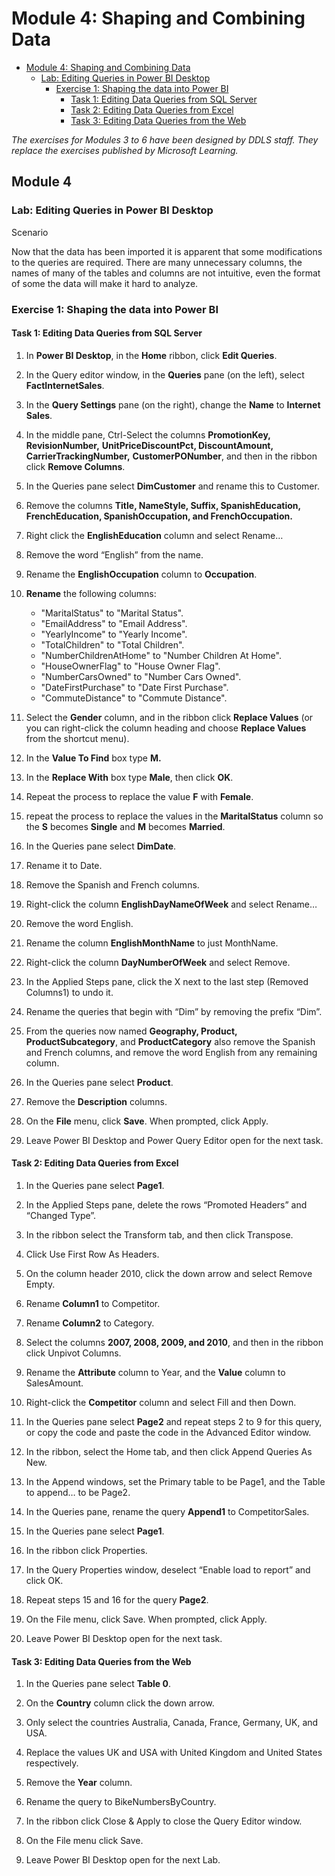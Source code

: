 # Module 4: Shaping and Combining Data

- [Module 4: Shaping and Combining Data](#Module-4-Shaping-and-Combining-Data)
    - [Lab: Editing Queries in Power BI Desktop](#Lab-Editing-Queries-in-Power-BI-Desktop)
        - [Exercise 1: Shaping the data into Power BI](#Exercise-1-Shaping-the-data-into-Power-BI)
            - [Task 1: Editing Data Queries from SQL Server](#Task-1-Editing-Data-Queries-from-SQL-Server)
            - [Task 2: Editing Data Queries from Excel](#Task-2-Editing-Data-Queries-from-Excel)
            - [Task 3: Editing Data Queries from the Web](#Task-3-Editing-Data-Queries-from-the-Web)

*The exercises for Modules 3 to 6 have been designed by DDLS staff.*
*They replace the exercises published by Microsoft Learning.*

## Module 4

### Lab: Editing Queries in Power BI Desktop

Scenario

Now that the data has been imported it is apparent that some
modifications to the queries are required. There are many unnecessary
columns, the names of many of the tables and columns are not intuitive,
even the format of some the data will make it hard to analyze.

### Exercise 1: Shaping the data into Power BI

#### Task 1: Editing Data Queries from SQL Server

1.  In **Power BI Desktop**, in the **Home** ribbon, click **Edit Queries**.

2.  In the Query editor window, in the **Queries** pane (on the left),
    select **FactInternetSales**.

3.  In the **Query Settings** pane (on the right), change the **Name** to
    **Internet Sales**.

4.  In the middle pane, Ctrl-Select the columns **PromotionKey, RevisionNumber,**
    **UnitPriceDiscountPct, DiscountAmount, CarrierTrackingNumber,**
    **CustomerPONumber**, and then in the ribbon click **Remove Columns**.

5.  In the Queries pane select **DimCustomer** and rename this to Customer.

6.  Remove the columns **Title, NameStyle, Suffix, SpanishEducation,**
    **FrenchEducation, SpanishOccupation, and FrenchOccupation.**

7.  Right click the **EnglishEducation** column and select Rename…

8.  Remove the word “English” from the name.

9.  Rename the **EnglishOccupation** column to **Occupation**.

9.  **Rename** the following columns:
    - "MaritalStatus" to "Marital Status".
    - "EmailAddress" to "Email Address".
    -  "YearlyIncome" to "Yearly Income".
    - "TotalChildren" to "Total Children".
    - "NumberChildrenAtHome" to "Number Children At Home".
    - "HouseOwnerFlag" to "House Owner Flag".
    - "NumberCarsOwned" to "Number Cars Owned".
    - "DateFirstPurchase" to "Date First Purchase".
    - "CommuteDistance" to "Commute Distance".


10. Select the **Gender** column, and in the ribbon click **Replace Values** (or you can right-click the column heading and choose **Replace Values** from the shortcut menu).

11. In the **Value To Find** box type **M.**

12. In the **Replace With** box type **Male**, then click **OK**.

13. Repeat the process to replace the value **F** with **Female**.

15. repeat the process to replace the values in the **MaritalStatus** column so the **S** becomes
    **Single** and **M** becomes **Married**.

16. In the Queries pane select **DimDate**.

17. Rename it to Date.

18. Remove the Spanish and French columns.

19. Right-click the column **EnglishDayNameOfWeek** and select Rename…

20. Remove the word English.

21. Rename the column **EnglishMonthName** to just MonthName.

22. Right-click the column **DayNumberOfWeek** and select Remove.

23. In the Applied Steps pane, click the X next to the last step
    (Removed Columns1) to undo it.

24. Rename the queries that begin with “Dim” by removing the prefix
    “Dim”.

25. From the queries now named **Geography, Product, ProductSubcategory**,
    and **ProductCategory** also remove the Spanish and French columns, and
    remove the word English from any remaining column.

26. In the Queries pane select **Product**.

27. Remove the **Description** columns.

28. On the **File** menu, click **Save**. When prompted, click Apply.

29. Leave Power BI Desktop and Power Query Editor open for the next
    task.

#### Task 2: Editing Data Queries from Excel

1.  In the Queries pane select **Page1**.

2.  In the Applied Steps pane, delete the rows “Promoted Headers” and
    “Changed Type”.

3.  In the ribbon select the Transform tab, and then click Transpose.

4.  Click Use First Row As Headers.

5.  On the column header 2010, click the down arrow and select Remove
    Empty.

6.  Rename **Column1** to Competitor.

7.  Rename **Column2** to Category.

8.  Select the columns **2007, 2008, 2009, and 2010**, and then in the
    ribbon click Unpivot Columns.

9.  Rename the **Attribute** column to Year, and the **Value** column to
    SalesAmount.

10. Right-click the **Competitor** column and select Fill and then Down.

11. In the Queries pane select **Page2** and repeat steps 2 to 9 for this
    query, or copy the code and paste the code in the Advanced Editor
    window.

12. In the ribbon, select the Home tab, and then click Append Queries As
    New.

13. In the Append windows, set the Primary table to be Page1, and the
    Table to append… to be Page2.

14. In the Queries pane, rename the query **Append1** to CompetitorSales.

15. In the Queries pane select **Page1**.

16. In the ribbon click Properties.

17. In the Query Properties window, deselect “Enable load to report” and
    click OK.

18. Repeat steps 15 and 16 for the query **Page2**.

19. On the File menu, click Save. When prompted, click Apply.

20. Leave Power BI Desktop open for the next task.

#### Task 3: Editing Data Queries from the Web

1.  In the Queries pane select **Table 0**.

2.  On the **Country** column click the down arrow.

3.  Only select the countries Australia, Canada, France, Germany, UK,
    and USA.

4.  Replace the values UK and USA with United Kingdom and United States
    respectively.

5.  Remove the **Year** column.

6.  Rename the query to BikeNumbersByCountry.

7.  In the ribbon click Close & Apply to close the Query Editor window.

8.  On the File menu click Save.

9.  Leave Power BI Desktop open for the next Lab.
